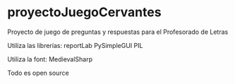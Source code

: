 # proyectoJuegoCervantes
Proyecto de juego de preguntas y respuestas para el Profesorado de Letras

Utiliza las librerías:
reportLab
PySimpleGUI
PIL

Utiliza la font:
MedievalSharp

Todo es open source
